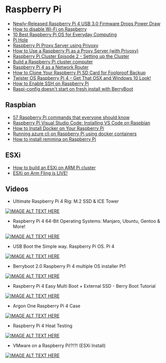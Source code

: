 # Raspberry Pi

- [Newly-Released Raspberry Pi 4 USB 3.0 Firmware Drops Power Draw](https://www.hackster.io/news/newly-released-raspberry-pi-4-usb-3-0-firmware-drops-power-draw-heat-output-on-all-models-6ab398270685)
- [How to disable Wi-Fi on Raspberry](https://raspberrytips.com/disable-wifi-raspberry-pi/#2_Raspbian_Desktop)
- [10 Best Raspberry Pi OS for Everyday Computing](https://www.hongkiat.com/blog/pi-operating-systems/)
- [Pi Hole](https://pi-hole.net/)
- [Raspberry Pi Proxy Server using Privoxy](https://pimylifeup.com/raspberry-pi-proxy-using-privoxy/)
- [How to Use a Raspberry Pi as a Proxy Server (with Privoxy)](https://www.howtogeek.com/683971/how-to-use-a-raspberry-pi-as-a-proxy-server-with-privoxy/)
- [Raspberry Pi Cluster Episode 2 - Setting up the Cluster](https://www.jeffgeerling.com/blog/2020/raspberry-pi-cluster-episode-2-setting-cluster)
- [Build a Raspberry Pi cluster computer](https://magpi.raspberrypi.org/articles/build-a-raspberry-pi-cluster-computer)
- [Raspberry Pi 4 as a Network Router](https://youtu.be/owxOAZAp00Y)
- [How to Clone Your Raspberry Pi SD Card for Foolproof Backup](https://www.howtogeek.com/341944/how-to-clone-your-raspberry-pi-sd-card-for-foolproof-backup/)
- [Twister OS Raspberry Pi 4 – Get That OSX and Windows 10 Look!](https://raspberrypiprojects.com/twister-os-raspberry-pi-4-get-that-osx-and-windows-10-look/amp/)
- [How to Enable SSH on Raspberry Pi](https://phoenixnap.com/kb/enable-ssh-raspberry-pi)
- [Raspi-config doesn't start on fresh install with BerryBoot](https://www.raspberrypi.org/forums/viewtopic.php?t=151695)

## Raspbian

- [57 Raspberry Pi commands that everyone should know](https://raspberrytips.com/raspberry-pi-commands/)
- [Raspberry Pi Visual Studio Code: Installing VS Code on Raspbian](https://pimylifeup.com/raspberry-pi-visual-studio-code/)
- [How to Install Docker on Your Raspberry Pi](https://howchoo.com/g/nmrlzmq1ymn/how-to-install-docker-on-your-raspberry-pi)
- [Running azure cli on Raspberry Pi using docker containers](http://gtrifonov.com/2018/04/17/runningazureclionpi/)
- [How to install remmina on Raspberry Pi](https://snapcraft.io/install/remmina/raspbian)

## ESXi

- [How to build an ESXi on ARM Pi cluster](https://www.ivobeerens.nl/2020/10/21/how-to-build-an-esxi-on-arm-pi-cluster/)
- [ESXi on Arm Fling is LIVE!](https://www.virtuallyghetto.com/2020/10/esxi-on-arm-fling.html)

## Videos

- Ultimate Raspberry Pi 4 Rig: M.2 SSD & ICE Tower

[![IMAGE ALT TEXT HERE](http://img.youtube.com/vi/HIYZwsc19CU/default.jpg)](https://www.youtube.com/watch?v=HIYZwsc19CU&feature=youtu.be)

- Raspberry Pi 4 64-Bit Operating Systems: Manjaro, Ubuntu, Gentoo & More!

[![IMAGE ALT TEXT HERE](http://img.youtube.com/vi/80CU1j36Q6s/default.jpg)](https://www.youtube.com/watch?v=80CU1j36Q6s&feature=youtu.be)

- USB Boot the Simple way. Raspberry Pi OS. Pi 4

[![IMAGE ALT TEXT HERE](http://img.youtube.com/vi/suU09BMMFts/default.jpg)](https://www.youtube.com/watch?v=suU09BMMFts&feature=youtu.be)

- Berryboot 2.0 Raspberry Pi 4 multiple OS installer Pt1

[![IMAGE ALT TEXT HERE](http://img.youtube.com/vi/INqe42J1Ono/default.jpg)](https://www.youtube.com/watch?v=INqe42J1Ono&feature=youtu.be)

- Raspberry Pi 4 Easy Multi Boot + External SSD - Berry Boot Tutorial

[![IMAGE ALT TEXT HERE](http://img.youtube.com/vi/OU4mkuZwgeY/default.jpg)](https://www.youtube.com/watch?v=OU4mkuZwgeY&feature=youtu.bee)

- Argon One Raspberry Pi 4 Case

[![IMAGE ALT TEXT HERE](http://img.youtube.com/vi/IJn3fz7Zk4Q/default.jpg)](https://www.youtube.com/watch?v=IJn3fz7Zk4Q&feature=youtu.bee)

- Raspberry Pi 4 Heat Testing

[![IMAGE ALT TEXT HERE](http://img.youtube.com/vi/tWsM69_5g4E/default.jpg)](https://www.youtube.com/watch?v=tWsM69_5g4E&feature=youtu.bee)

- VMware on a Raspberry Pi!?!?! (ESXi Install)

[![IMAGE ALT TEXT HERE](http://img.youtube.com/vi/6aLyZisehCU/default.jpg)](https://www.youtube.com/watch?v=6aLyZisehCU&feature=youtu.bee)


